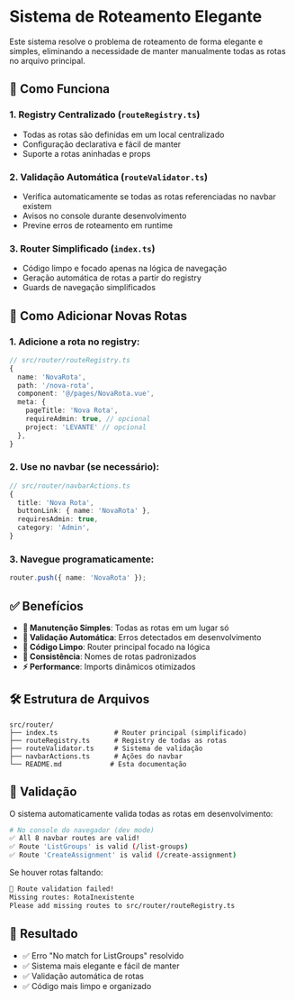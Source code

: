 # Sistema de Roteamento Elegante

Este sistema resolve o problema de roteamento de forma elegante e simples, eliminando a necessidade de manter manualmente todas as rotas no arquivo principal.

## 🎯 Como Funciona

### 1. **Registry Centralizado** (`routeRegistry.ts`)

- Todas as rotas são definidas em um local centralizado
- Configuração declarativa e fácil de manter
- Suporte a rotas aninhadas e props

### 2. **Validação Automática** (`routeValidator.ts`)

- Verifica automaticamente se todas as rotas referenciadas no navbar existem
- Avisos no console durante desenvolvimento
- Previne erros de roteamento em runtime

### 3. **Router Simplificado** (`index.ts`)

- Código limpo e focado apenas na lógica de navegação
- Geração automática de rotas a partir do registry
- Guards de navegação simplificados

## 📝 Como Adicionar Novas Rotas

### 1. Adicione a rota no registry:

```typescript
// src/router/routeRegistry.ts
{
  name: 'NovaRota',
  path: '/nova-rota',
  component: '@/pages/NovaRota.vue',
  meta: {
    pageTitle: 'Nova Rota',
    requireAdmin: true, // opcional
    project: 'LEVANTE' // opcional
  },
}
```

### 2. Use no navbar (se necessário):

```typescript
// src/router/navbarActions.ts
{
  title: 'Nova Rota',
  buttonLink: { name: 'NovaRota' },
  requiresAdmin: true,
  category: 'Admin',
}
```

### 3. Navegue programaticamente:

```typescript
router.push({ name: 'NovaRota' });
```

## ✅ Benefícios

- **🔧 Manutenção Simples**: Todas as rotas em um lugar só
- **🚨 Validação Automática**: Erros detectados em desenvolvimento
- **📖 Código Limpo**: Router principal focado na lógica
- **🔄 Consistência**: Nomes de rotas padronizados
- **⚡ Performance**: Imports dinâmicos otimizados

## 🛠️ Estrutura de Arquivos

```
src/router/
├── index.ts              # Router principal (simplificado)
├── routeRegistry.ts      # Registry de todas as rotas
├── routeValidator.ts     # Sistema de validação
├── navbarActions.ts      # Ações do navbar
└── README.md            # Esta documentação
```

## 🚨 Validação

O sistema automaticamente valida todas as rotas em desenvolvimento:

```bash
# No console do navegador (dev mode)
✅ All 8 navbar routes are valid!
✅ Route 'ListGroups' is valid (/list-groups)
✅ Route 'CreateAssignment' is valid (/create-assignment)
```

Se houver rotas faltando:

```bash
🚨 Route validation failed!
Missing routes: RotaInexistente
Please add missing routes to src/router/routeRegistry.ts
```

## 🎉 Resultado

- ✅ Erro "No match for ListGroups" resolvido
- ✅ Sistema mais elegante e fácil de manter
- ✅ Validação automática de rotas
- ✅ Código mais limpo e organizado
